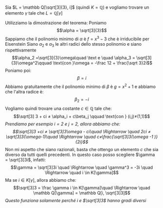 Sia $L = \mathbb Q[\sqrt[3]{3}, i]$ (quindi $K = \mathbb Q$) e vogliamo trovare un elemento $\gamma$ tale che $L = \mathbb Q[\gamma]$

Utilizziamo la dimostrazione del teorema: 
Poniamo $$\alpha = \sqrt[3]{3}$$ Sappiamo che il polinomio minimo di $\alpha$ è $f = x^3 - 3$ che è irriducibile per Eisenstein
Siano $\alpha_2$ e $\alpha_3$ le altri radici dello stesso polinomio e siano rispettivamente $$\alpha_2 =\sqrt[3]{3}\omega\quad \text e \quad \alpha_3 = \sqrt[3]{3}\omega^2\qquad \text{con }\omega = -\frac 12 + \frac{\sqrt 3}2i$$
Poniamo poi: $$\beta = i$$
Abbiamo gratuitamente che il polinomio minimo di $\beta$ è $g = x^2+1$ e abbiamo che l'altra radice è: $$\beta_2 = -i$$
Vogliamo quindi trovare una costante $c\in \mathbb Q$ tale che: $$\sqrt[3] 3 + ci ≠ \alpha_i + c\beta_j \qquad \text{con } (i,j)≠(1,1)$$
*Prendiamo per esempio $i = 2$ e $j = 2$, allora abbiamo che: $$\sqrt[3]3 +ci ≠ \sqrt[3]3\omega - ci\quad \Rightarrow \quad 2ci ≠ \sqrt[3]3(\omega-1)\quad \Rightarrow \quad c≠\frac{\sqrt[3]3(\omega -1 )}{2i}$$*
Non mi aspetto che siano razionali, basta che ottengo un elemento $c$ che sia diverso da tutti quelli precedenti.
In questo caso posso scegliere $\gamma = \sqrt[3]3i$, infatti: $$\gamma = \sqrt[3]3i \quad \Rightarrow \quad \gamma^3 = -3i \quad \Rightarrow \quad i \in K[\gamma]$$
Ma se $i \in K[\gamma]$, allora abbiamo che: $$\sqrt[3]3 = \frac \gamma i \in K[\gamma]\quad \Rightarrow \quad \mathbb Q[\gamma] = \mathbb Q[i, \sqrt[3]3]$$
*Questo funziona solamente perché $i$ e $\sqrt[3]3$ hanno gradi diversi*